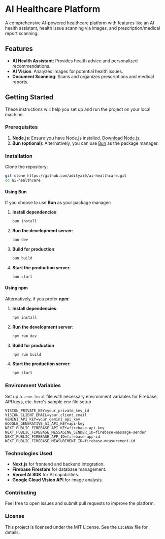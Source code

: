 # AI Healthcare Platform

A comprehensive AI-powered healthcare platform with features like an AI health assistant, health issue scanning via images, and prescription/medical report scanning.

## Features

- **AI Health Assistant**: Provides health advice and personalized recommendations.
- **AI Vision**: Analyzes images for potential health issues.
- **Document Scanning**: Scans and organizes prescriptions and medical reports.

## Getting Started

These instructions will help you set up and run the project on your local machine.

### Prerequisites

1. **Node.js**: Ensure you have Node.js installed. [Download Node.js](https://nodejs.org/).
2. **Bun (optional)**: Alternatively, you can use [Bun](https://bun.sh/) as the package manager.

### Installation

Clone the repository:

```bash
git clone https://github.com/adityai0/ai-healthcare.git
cd ai-healthcare
```

#### Using Bun

If you choose to use **Bun** as your package manager:

1. **Install dependencies**:

   ```bash
   bun install
   ```

2. **Run the development server**:

   ```bash
   bun dev
   ```

3. **Build for production**:

   ```bash
   bun build
   ```

4. **Start the production server**:
   ```bash
   bun start
   ```

#### Using npm

Alternatively, if you prefer **npm**:

1. **Install dependencies**:

   ```bash
   npm install
   ```

2. **Run the development server**:

   ```bash
   npm run dev
   ```

3. **Build for production**:

   ```bash
   npm run build
   ```

4. **Start the production server**:
   ```bash
   npm start
   ```

### Environment Variables

Set up a `.env.local` file with necessary environment variables for Firebase, API keys, etc.
here's sample env file setup

```env
VISION_PRIVATE_KEY=your_private_key_id
VISION_CLIENT_EMAIL=your_client_email
GEMINI_API_KEY=your_gemini_api_key
GOOGLE_GENERATIVE_AI_API_KEY=api-key
NEXT_PUBLIC_FIREBASE_API_KEY=firebase-api-key
NEXT_PUBLIC_FIREBASE_MESSAGING_SENDER_ID=firebase-message-sender
NEXT_PUBLIC_FIREBASE_APP_ID=firebase-app-id
NEXT_PUBLIC_FIREBASE_MEASUREMENT_ID=firebase-measurement-id
```

### Technologies Used

- **Next.js** for frontend and backend integration.
- **Firebase Firestore** for database management.
- **Vercel AI SDK** for AI capabilities.
- **Google Cloud Vision API** for image analysis.

### Contributing

Feel free to open issues and submit pull requests to improve the platform.

### License

This project is licensed under the MIT License. See the `LICENSE` file for details.
